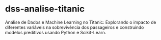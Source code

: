 # dss-analise-titanic
Análise de Dados e Machine Learning no Titanic: Explorando o impacto de diferentes variáveis na sobrevivência dos passageiros e construindo modelos preditivos usando Python e Scikit-Learn.
